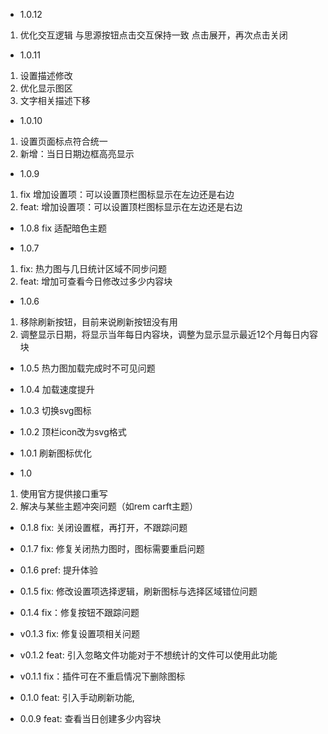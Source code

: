 - 1.0.12 
  
1. 优化交互逻辑 与思源按钮点击交互保持一致 点击展开，再次点击关闭 

- 1.0.11

1. 设置描述修改
2. 优化显示图区
3. 文字相关描述下移

- 1.0.10 

1. 设置页面标点符合统一
2. 新增：当日日期边框高亮显示

- 1.0.9 
  
1. fix 增加设置项：可以设置顶栏图标显示在左边还是右边
2. feat: 增加设置项：可以设置顶栏图标显示在左边还是右边

- 1.0.8 fix 适配暗色主题

- 1.0.7 

1. fix: 热力图与几日统计区域不同步问题
2. feat: 增加可查看今日修改过多少内容块

- 1.0.6
1. 移除刷新按钮，目前来说刷新按钮没有用
2. 调整显示日期，将显示当年每日内容块，调整为显示显示最近12个月每日内容块

- 1.0.5 热力图加载完成时不可见问题

- 1.0.4 加载速度提升

- 1.0.3 切换svg图标

- 1.0.2 顶栏icon改为svg格式

- 1.0.1 刷新图标优化

- 1.0

1. 使用官方提供接口重写
2. 解决与某些主题冲突问题（如rem carft主题）

- 0.1.8 fix: 关闭设置框，再打开，不跟踪问题

- 0.1.7 fix: 修复关闭热力图时，图标需要重启问题

- 0.1.6 pref: 提升体验

- 0.1.5 fix: 修改设置项选择逻辑，刷新图标与选择区域错位问题 

- 0.1.4 fix：修复按钮不跟踪问题

- v0.1.3 fix: 修复设置项相关问题

- v0.1.2 feat: 引入忽略文件功能对于不想统计的文件可以使用此功能

- v0.1.1 fix：插件可在不重启情况下删除图标

- 0.1.0 feat: 引入手动刷新功能,

- 0.0.9 feat: 查看当日创建多少内容块

